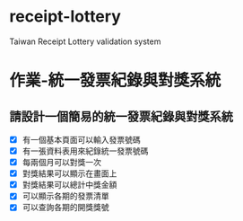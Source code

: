 # receipt-lottery
Taiwan Receipt Lottery validation system

# 作業-統一發票紀錄與對獎系統

## 請設計一個簡易的統一發票紀錄與對獎系統

- [X] 有一個基本頁面可以輸入發票號碼
- [X] 有一張資料表用來紀錄統一發票號碼
- [X] 每兩個月可以對獎一次
- [X] 對獎結果可以顯示在畫面上
- [X] 對獎結果可以總計中獎金額
- [X] 可以顯示各期的發票清單
- [X] 可以查詢各期的開獎獎號
